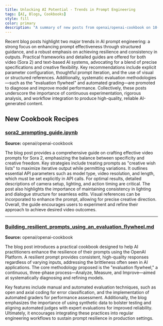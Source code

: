 ```yaml
---
title: Unlocking AI Potential - Trends in Prompt Engineering
tags: [AI, Blogs, Cookbooks]
style: fill
color: primary
description: "A summary of new posts from openai/openai-cookbook on 10-07"
---
```

Recent blog posts highlight two major trends in AI prompt engineering: a strong focus on enhancing prompt effectiveness through structured guidance, and a robust emphasis on achieving resilience and consistency in outputs. Practical frameworks and detailed guides are offered for both video (Sora 2) and text-based AI systems, advocating for a blend of precise specifications and creative flexibility. Key recommendations include explicit parameter configuration, thoughtful prompt iteration, and the use of visual or structured references. Additionally, systematic evaluation methodologies—such as the "evaluation flywheel" and automated grading—are promoted to diagnose and improve model performance. Collectively, these posts underscore the importance of continuous experimentation, rigorous analysis, and workflow integration to produce high-quality, reliable AI-generated content.

## New Cookbook Recipes

### [sora2_prompting_guide.ipynb](https://github.com/openai/openai-cookbook/blob/16686d05abf16db88aef8815ebde5c46c9a1282a/examples/sora/sora2_prompting_guide.ipynb)
**Source:** openai/openai-cookbook

The blog post provides a comprehensive guide on crafting effective video prompts for Sora 2, emphasizing the balance between specificity and creative freedom. Key strategies include treating prompts as "creative wish lists" to maximize iterative output while permitting variations. It outlines essential API parameters such as model type, video resolution, and length, which must be set explicitly in API calls. For optimal results, detailed descriptions of camera setup, lighting, and action timing are critical. The post also highlights the importance of maintaining consistency in lighting and dialogue structure for seamless edits. Visual references can be incorporated to enhance the prompt, allowing for precise creative direction. Overall, the guide encourages users to experiment and refine their approach to achieve desired video outcomes.

---

### [Building_resilient_prompts_using_an_evaluation_flywheel.md](https://github.com/openai/openai-cookbook/blob/1eebe7e2ae7e40ffba0e59f2c4052bbd76a3aae8/examples/evaluation/Building_resilient_prompts_using_an_evaluation_flywheel.md)
**Source:** openai/openai-cookbook

The blog post introduces a practical cookbook designed to help AI practitioners enhance the resilience of their prompts using the OpenAI Platform. A resilient prompt provides consistent, high-quality responses regardless of varying inputs, addressing the brittleness often seen in AI applications. The core methodology proposed is the "evaluation flywheel," a continuous, three-phase process—Analyze, Measure, and Improve—aimed at systematically diagnosing and refining models.

Key features include manual and automated evaluation techniques, such as open and axial coding for error classification, and the implementation of automated graders for performance assessment. Additionally, the blog emphasizes the importance of using synthetic data to bolster testing and aligning automated judges with expert evaluations for improved reliability. Ultimately, it encourages integrating these practices into regular engineering workflows to sustain prompt resilience in production settings.